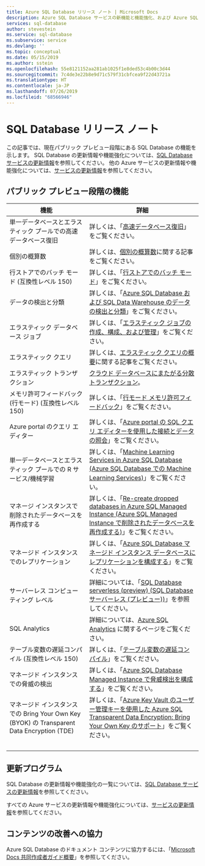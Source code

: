 ```yaml
---
title: Azure SQL Database リリース ノート | Microsoft Docs
description: Azure SQL Database サービスの新機能と機能強化、および Azure SQL Database のドキュメントの改善について説明します
services: sql-database
author: stevestein
ms.service: sql-database
ms.subservice: service
ms.devlang: ''
ms.topic: conceptual
ms.date: 05/15/2019
ms.author: sstein
ms.openlocfilehash: 55e8121152aa281ab1025f1e8ded53c4b00c3d44
ms.sourcegitcommit: 7c4de3e22b8e9d71c579f31cbfcea9f22d43721a
ms.translationtype: HT
ms.contentlocale: ja-JP
ms.lasthandoff: 07/26/2019
ms.locfileid: "68566946"
---
```

# <a name="sql-database-release-notes"></a>SQL Database リリース ノート

この記事では、現在パブリック プレビュー段階にある SQL Database の機能を示します。 SQL Database の更新情報や機能強化については、[SQL Database サービスの更新情報](https://azure.microsoft.com/updates/?product=sql-database)を参照してください。 他の Azure サービスの更新情報や機能強化については、[サービスの更新情報](https://azure.microsoft.com/updates)を参照してください。

## <a name="features-in-public-preview"></a>パブリック プレビュー段階の機能

| 機能 | 詳細 |
| ---| --- |
| 単一データベースとエラスティック プールでの高速データベース復旧 | 詳しくは、「[高速データベース復旧](sql-database-accelerated-database-recovery.md)」をご覧ください。|
|個別の概算数|詳しくは、[個別の概算数](https://docs.microsoft.com/sql/relational-databases/performance/intelligent-query-processing#approximate-query-processing)に関する記事をご覧ください。|
|行ストアでのバッチ モード (互換性レベル 150)|詳しくは、「[行ストアでのバッチ モード](https://docs.microsoft.com/sql/relational-databases/performance/intelligent-query-processing#batch-mode-on-rowstore)」をご覧ください。|
| データの検出と分類  |詳しくは、「[Azure SQL Database および SQL Data Warehouse のデータの検出と分類](sql-database-data-discovery-and-classification.md)」をご覧ください。|
| エラスティック データベース ジョブ | 詳しくは、「[エラスティック ジョブの作成、構成、および管理](elastic-jobs-overview.md)」をご覧ください。 |
| エラスティック クエリ | 詳しくは、[エラスティック クエリの概要](sql-database-elastic-query-overview.md)に関する記事をご覧ください。 |
| エラスティック トランザクション | [クラウド データベースにまたがる分散トランザクション](sql-database-elastic-transactions-overview.md)。 |
|メモリ許可フィードバック (行モード) (互換性レベル 150)|詳しくは、「[行モード メモリ許可フィードバック](https://docs.microsoft.com/sql/relational-databases/performance/intelligent-query-processing#row-mode-memory-grant-feedback)」をご覧ください。|
| Azure portal のクエリ エディター |詳しくは、「[Azure portal の SQL クエリ エディターを使用した接続とデータの照会](sql-database-connect-query-portal.md)」をご覧ください。|
| 単一データベースとエラスティック プールでの R サービス/機械学習 |詳しくは、「[Machine Learning Services in Azure SQL Database (Azure SQL Database での Machine Learning Services)](https://docs.microsoft.com/sql/advanced-analytics/what-s-new-in-sql-server-machine-learning-services?view=sql-server-2017#machine-learning-services-in-azure-sql-database)」をご覧ください。|
| マネージ インスタンスで削除されたデータベースを再作成する |詳しくは、「[Re-create dropped databases in Azure SQL Managed Instance (Azure SQL Managed Instance で削除されたデータベースを再作成する)](https://medium.com/azure-sqldb-managed-instance/re-create-dropped-databases-in-azure-sql-managed-instance-dc369ed60266)」をご覧ください。|
| マネージド インスタンスでのレプリケーション |詳しくは、「[Azure SQL Database マネージド インスタンス データベースにレプリケーションを構成する](replication-with-sql-database-managed-instance.md)」をご覧ください。|
| サーバーレス コンピューティング レベル | 詳細については、「[SQL Database serverless (preview) (SQL Database サーバーレス (プレビュー))](sql-database-serverless.md)」を参照してください。|
|SQL Analytics|詳細については、[Azure SQL Analytics](../azure-monitor/insights/azure-sql.md) に関するページをご覧ください。|
|テーブル変数の遅延コンパイル (互換性レベル 150)|詳しくは、「[テーブル変数の遅延コンパイル](https://docs.microsoft.com/sql/relational-databases/performance/intelligent-query-processing#table-variable-deferred-compilation)」をご覧ください。|
| マネージド インスタンスでの脅威の検出 |詳しくは、「[Azure SQL Database Managed Instance で脅威検出を構成する](sql-database-managed-instance-threat-detection.md)」をご覧ください。|
| マネージド インスタンスでの Bring Your Own Key (BYOK) の Transparent Data Encryption (TDE) |詳しくは、「[Azure Key Vault のユーザー管理キーを使用した Azure SQL Transparent Data Encryption: Bring Your Own Key のサポート](transparent-data-encryption-byok-azure-sql.md)」をご覧ください。|
| &nbsp; |

## <a name="updates"></a>更新プログラム

SQL Database の更新情報や機能強化の一覧については、[SQL Database サービスの更新情報](https://azure.microsoft.com/updates/?product=sql-database)を参照してください。

すべての Azure サービスの更新情報や機能強化については、[サービスの更新情報](https://azure.microsoft.com/updates)を参照してください。

## <a name="contribute-to-content"></a>コンテンツの改善への協力

Azure SQL Database のドキュメント コンテンツに協力するには、「[Microsoft Docs 共同作成者ガイド概要](https://docs.microsoft.com/contribute/)」を参照してください。
